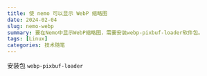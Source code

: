 ```yaml
---
title: 使 nemo 可以显示 WebP 缩略图
date: 2024-02-04
slug: nemo-webp
summary: 要在Nemo中显示WebP缩略图，需要安装webp-pixbuf-loader软件包。
tags: [Linux]
categories: 技术随笔
---
```


安装包 `webp-pixbuf-loader`
